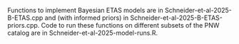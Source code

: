 Functions to implement Bayesian ETAS models are in Schneider-et-al-2025-B-ETAS.cpp and (with informed priors) in Schneider-et-al-2025-B-ETAS-priors.cpp. Code to run these functions on different subsets of the PNW catalog are in Schneider-et-al-2025-model-runs.R.
